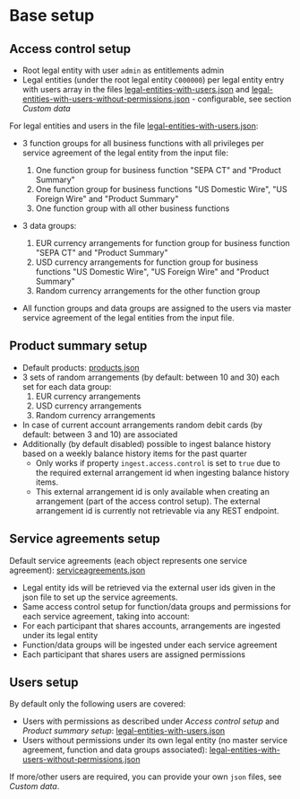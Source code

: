 # Base setup

## Access control setup
- Root legal entity with user `admin` as entitlements admin
- Legal entities (under the root legal entity `C000000`) per legal entity entry with users array in the files [legal-entities-with-users.json](src/main/resources/data/legal-entities-with-users.json) and [legal-entities-with-users-without-permissions.json](src/main/resources/data/legal-entities-with-users-without-permissions.json) - configurable, see section *Custom data*

For legal entities and users in the file [legal-entities-with-users.json](src/main/resources/data/legal-entities-with-users.json):
- 3 function groups for all business functions with all privileges per service agreement of the legal entity from the input file:
    1. One function group for business function "SEPA CT" and "Product Summary"
    2. One function group for business functions "US Domestic Wire", "US Foreign Wire" and "Product Summary"
    3. One function group with all other business functions
- 3 data groups:
    1. EUR currency arrangements for function group for business function "SEPA CT" and "Product Summary"
    2. USD currency arrangements for function group for business functions "US Domestic Wire", "US Foreign Wire" and "Product Summary"
    3. Random currency arrangements for the other function group

- All function groups and data groups are assigned to the users via master service agreement of the legal entities from the input file.

## Product summary setup
- Default products: [products.json](src/main/resources/data/products.json)
- 3 sets of random arrangements (by default: between 10 and 30) each set for each data group:
    1. EUR currency arrangements
    2. USD currency arrangements
    3. Random currency arrangements
- In case of current account arrangements random debit cards (by default: between 3 and 10) are associated
- Additionally (by default disabled) possible to ingest balance history based on a weekly balance history items for the past quarter
    - Only works if property `ingest.access.control` is set to `true` due to the required external arrangement id when ingesting balance history items.
    - This external arrangement id is only available when creating an arrangement (part of the access control setup). The external arrangement id is currently not retrievable via any REST endpoint.

## Service agreements setup
Default service agreements (each object represents one service agreement): [serviceagreements.json](src/main/resources/data/serviceagreements.json)
- Legal entity ids will be retrieved via the external user ids given in the json file to set up the service agreements.
- Same access control setup for function/data groups and permissions for each service agreement, taking into account:
- For each participant that shares accounts, arrangements are ingested under its legal entity
- Function/data groups will be ingested under each service agreement
- Each participant that shares users are assigned permissions

## Users setup
By default only the following users are covered:
- Users with permissions as described under *Access control setup* and *Product summary setup*: [legal-entities-with-users.json](src/main/resources/data/legal-entities-with-users.json)
- Users without permissions under its own legal entity (no master service agreement, function and data groups associated): [legal-entities-with-users-without-permissions.json](src/main/resources/data/legal-entities-with-users-without-permissions.json)

If more/other users are required, you can provide your own `json` files, see *Custom data*.
